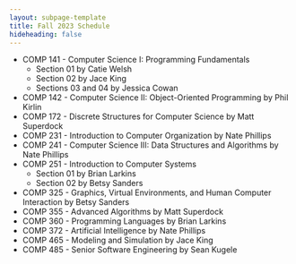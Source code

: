 ```yaml
---
layout: subpage-template
title: Fall 2023 Schedule
hideheading: false
---
```


- COMP 141 - Computer Science I: Programming Fundamentals
  - Section 01 by Catie Welsh
  - Section 02 by Jace King
  - Sections 03 and 04 by Jessica Cowan
- COMP 142 - Computer Science II: Object-Oriented Programming by Phil Kirlin
- COMP 172 - Discrete Structures for Computer Science by Matt Superdock
- COMP 231 - Introduction to Computer Organization by Nate Phillips
- COMP 241 - Computer Science III: Data Structures and Algorithms by Nate Phillips
- COMP 251 - Introduction to Computer Systems
  - Section 01 by Brian Larkins
  - Section 02 by Betsy Sanders
- COMP 325 - Graphics, Virtual Environments, and Human Computer Interaction by Betsy Sanders
- COMP 355 - Advanced Algorithms by Matt Superdock
- COMP 360 - Programming Languages by Brian Larkins
- COMP 372 - Artificial Intelligence by Nate Phillips
- COMP 465 - Modeling and Simulation by Jace King
- COMP 485 - Senior Software Engineering by Sean Kugele
